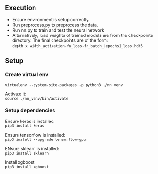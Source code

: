 ## Execution

- Ensure environment is setup correctly.  
- Run preprocess.py to preprocess the data.
- Run nn.py to train and test the neural network  
- Alternatively, load weights of trained models are from the checkpoints directory. The final checkpoints are of the form:  
`depth x width_activation-fn_loss-fn_batch_[epochs]_loss.hdf5`

## Setup

### Create virtual env

`virtualenv --system-site-packages -p python3 ./nn_venv`  

Activate it:  
`source ./nn_venv/bin/activate `

### Setup dependencies 

Ensure keras is installed:  
`pip3 install keras`  

Ensure tensorflow is installed:  
`pip3 install --upgrade tensorflow-gpu`  

ENsure sklearn is installed:  
`pip3 install sklearn`  

Install xgboost:  
`pip3 install xgboost`